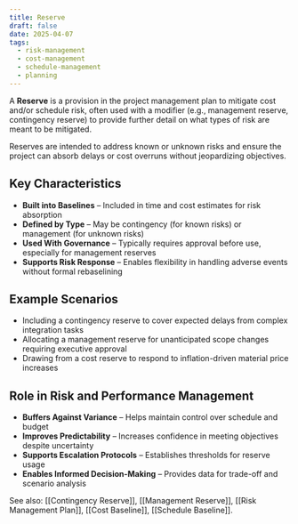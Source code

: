 ```yaml
---
title: Reserve
draft: false
date: 2025-04-07
tags:
  - risk-management
  - cost-management
  - schedule-management
  - planning
---
```


A **Reserve** is a provision in the project management plan to mitigate cost and/or schedule risk, often used with a modifier (e.g., management reserve, contingency reserve) to provide further detail on what types of risk are meant to be mitigated.

Reserves are intended to address known or unknown risks and ensure the project can absorb delays or cost overruns without jeopardizing objectives.

## Key Characteristics

- **Built into Baselines** – Included in time and cost estimates for risk absorption  
- **Defined by Type** – May be contingency (for known risks) or management (for unknown risks)  
- **Used With Governance** – Typically requires approval before use, especially for management reserves  
- **Supports Risk Response** – Enables flexibility in handling adverse events without formal rebaselining  

## Example Scenarios

- Including a contingency reserve to cover expected delays from complex integration tasks  
- Allocating a management reserve for unanticipated scope changes requiring executive approval  
- Drawing from a cost reserve to respond to inflation-driven material price increases  

## Role in Risk and Performance Management

- **Buffers Against Variance** – Helps maintain control over schedule and budget  
- **Improves Predictability** – Increases confidence in meeting objectives despite uncertainty  
- **Supports Escalation Protocols** – Establishes thresholds for reserve usage  
- **Enables Informed Decision-Making** – Provides data for trade-off and scenario analysis  

See also: [[Contingency Reserve]], [[Management Reserve]], [[Risk Management Plan]], [[Cost Baseline]], [[Schedule Baseline]].
